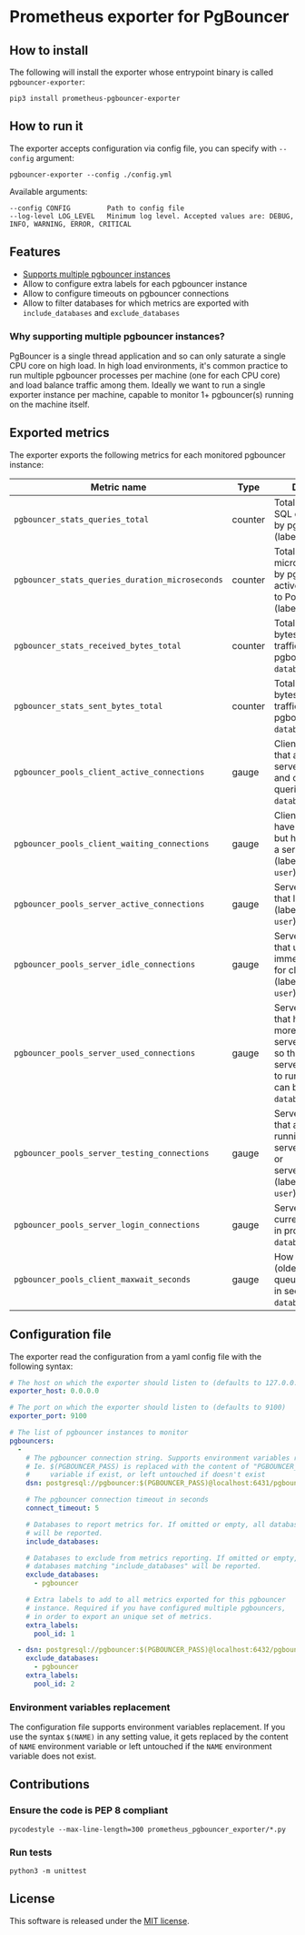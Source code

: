 # Prometheus exporter for PgBouncer


## How to install

The following will install the exporter whose entrypoint binary is called `pgbouncer-exporter`:

```
pip3 install prometheus-pgbouncer-exporter
```


## How to run it

The exporter accepts configuration via config file, you can specify with `--config` argument:

`pgbouncer-exporter --config ./config.yml`

Available arguments:

```
--config CONFIG         Path to config file
--log-level LOG_LEVEL   Minimum log level. Accepted values are: DEBUG, INFO, WARNING, ERROR, CRITICAL
```


## Features

- [Supports multiple pgbouncer instances](#why-supporting-multiple-pgbouncer-instances)
- Allow to configure extra labels for each pgbouncer instance
- Allow to configure timeouts on pgbouncer connections
- Allow to filter databases for which metrics are exported with `include_databases` and `exclude_databases`


### Why supporting multiple pgbouncer instances?

PgBouncer is a single thread application and so can only saturate a single CPU core on high load. In high load environments, it's common practice to run multiple pgbouncer processes per machine (one for each CPU core) and load balance traffic among them. Ideally we want to run a single exporter instance per machine, capable to monitor 1+ pgbouncer(s) running on the machine itself.


## Exported metrics

The exporter exports the following metrics for each monitored pgbouncer instance:

| Metric name                                     | Type     | Description      |
| ----------------------------------------------- | -------- | ---------------- |
| `pgbouncer_stats_queries_total`                 | counter  | Total number of SQL queries pooled by pgbouncer (labels: `database`) |
| `pgbouncer_stats_queries_duration_microseconds` | counter  | Total number of microseconds spent by pgbouncer when actively connected to PostgreSQL (labels: `database`) |
| `pgbouncer_stats_received_bytes_total`          | counter  | Total volume in bytes of network traffic received by pgbouncer (labels: `database`) |
| `pgbouncer_stats_sent_bytes_total`              | counter  | Total volume in bytes of network traffic sent by pgbouncer (labels: `database`) |
| `pgbouncer_pools_client_active_connections`     | gauge    | Client connections that are linked to server connection and can process queries (labels: `database`, `user`) |
| `pgbouncer_pools_client_waiting_connections`    | gauge    | Client connections have sent queries but have not yet got a server connection (labels: `database`, `user`) |
| `pgbouncer_pools_server_active_connections`     | gauge    | Server connections that linked to client (labels: `database`, `user`) |
| `pgbouncer_pools_server_idle_connections`       | gauge    | Server connections that unused and immediately usable for client queries (labels: `database`, `user`) |
| `pgbouncer_pools_server_used_connections`       | gauge    | Server connections that have been idle more than server_check_delay, so they needs server_check_query to run on it before it can be used (labels: `database`, `user`) |
| `pgbouncer_pools_server_testing_connections`    | gauge    | Server connections that are currently running either server_reset_query or server_check_query (labels: `database`, `user`) |
| `pgbouncer_pools_server_login_connections`      | gauge    | Server connections currently in logging in process (labels: `database`, `user`) |
| `pgbouncer_pools_client_maxwait_seconds`        | gauge    | How long the first (oldest) client in queue has waited, in seconds (labels: `database`, `user`) |


## Configuration file

The exporter read the configuration from a yaml config file with the following syntax:

```yaml
# The host on which the exporter should listen to (defaults to 127.0.0.1)
exporter_host: 0.0.0.0

# The port on which the exporter should listen to (defaults to 9100)
exporter_port: 9100

# The list of pgbouncer instances to monitor
pgbouncers:
  -
    # The pgbouncer connection string. Supports environment variables replacement
    # Ie. $(PGBOUNCER_PASS) is replaced with the content of "PGBOUNCER_PASS" environment
    #     variable if exist, or left untouched if doesn't exist
    dsn: postgresql://pgbouncer:$(PGBOUNCER_PASS)@localhost:6431/pgbouncer

    # The pgbouncer connection timeout in seconds
    connect_timeout: 5

    # Databases to report metrics for. If omitted or empty, all databases
    # will be reported.
    include_databases:

    # Databases to exclude from metrics reporting. If omitted or empty, all
    # databases matching "include_databases" will be reported.
    exclude_databases:
      - pgbouncer

    # Extra labels to add to all metrics exported for this pgbouncer
    # instance. Required if you have configured multiple pgbouncers,
    # in order to export an unique set of metrics.
    extra_labels:
      pool_id: 1

  - dsn: postgresql://pgbouncer:$(PGBOUNCER_PASS)@localhost:6432/pgbouncer
    exclude_databases:
      - pgbouncer
    extra_labels:
      pool_id: 2
```


### Environment variables replacement

The configuration file supports environment variables replacement. If you use the syntax `$(NAME)` in any setting value, it gets replaced by the content of `NAME` environment variable or left untouched if the `NAME` environment variable does not exist.


## Contributions

### Ensure the code is PEP 8 compliant

`pycodestyle --max-line-length=300 prometheus_pgbouncer_exporter/*.py`


### Run tests

`python3 -m unittest`


## License

This software is released under the [MIT license](LICENSE.txt).

